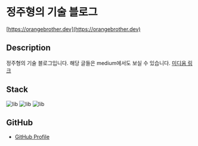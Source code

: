 # **정주형의 기술 블로그**
[https://orangebrother.dev](https://orangebrother.dev)

## Description 
정주형의 기술 블로그입니다. 해당 글들은 medium에서도 보실 수 있습니다. [미디움 링크](https://medium.com/@juhyoung.jung1992)

## Stack
<p>
  <img alt="lib" src="https://img.shields.io/badge/NEXT-12.1.4-black"/>
  <img alt="lib" src="https://img.shields.io/badge/TailwindCSS-3.0.18-blue"/>
  <img alt="lib" src="https://img.shields.io/badge/Typescript-4.6.1-blue"/>
</p>

## GitHub
- [GitHub Profile](https://github.com/patissier-boulanger)
